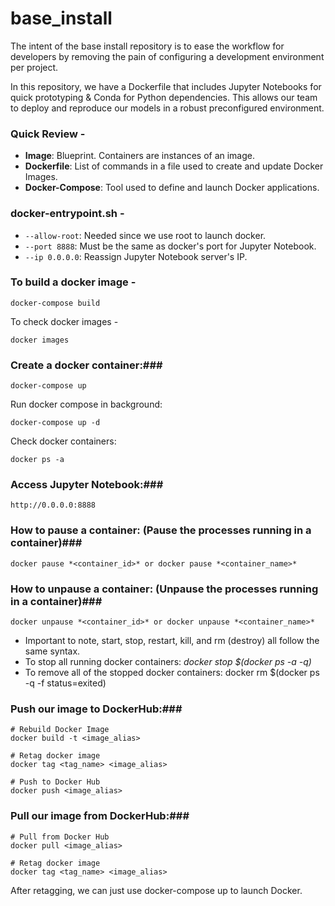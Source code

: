 # base_install
The intent of the base install repository is to ease the workflow for developers by removing the pain of configuring a development environment per project.

In this repository, we have a Dockerfile that includes Jupyter Notebooks for quick prototyping & Conda for Python dependencies.
This allows our team to deploy and reproduce our models in a robust preconfigured environment.

### Quick Review - ### 

- **Image**: Blueprint. Containers are instances of an image.
- **Dockerfile**: List of commands in a file used to create and update Docker Images.
- **Docker-Compose**: Tool used to define and launch Docker applications.

### docker-entrypoint.sh - ### 

- `--allow-root`: Needed since we use root to launch docker.
- `--port 8888`: Must be the same as docker's port for Jupyter Notebook.
- `--ip 0.0.0.0`: Reassign Jupyter Notebook server's IP.

### To build a docker image - ### 

```
docker-compose build
```

To check docker images -

```
docker images
```

### Create a docker container:### 

```
docker-compose up
```

Run docker compose in background:

```
docker-compose up -d
```

Check docker containers:

```
docker ps -a
```

### Access Jupyter Notebook:### 

```
http://0.0.0.0:8888
```

### How to pause a container: (Pause the processes running in a container)### 

```
docker pause *<container_id>* or docker pause *<container_name>*
```

### How to unpause a container: (Unpause the processes running in a container)### 

```
docker unpause *<container_id>* or docker unpause *<container_name>*
```

- Important to note, start, stop, restart, kill, and rm (destroy) all follow the same syntax.
- To stop all running docker containers: *docker stop $(docker ps -a -q)*
- To remove all of the stopped docker containers: docker rm $(docker ps -q -f status=exited) 

### Push our image to DockerHub:### 

```
# Rebuild Docker Image
docker build -t <image_alias>

# Retag docker image
docker tag <tag_name> <image_alias>

# Push to Docker Hub
docker push <image_alias>
```

### Pull our image from DockerHub:### 

```
# Pull from Docker Hub
docker pull <image_alias>

# Retag docker image
docker tag <tag_name> <image_alias>
```

After retagging, we can just use docker-compose up to launch Docker.




